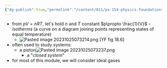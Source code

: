 ```yaml
---
{"dg-publish":true,"permalink":"/content/011/px-154-physics-foundations/px-154-c-thermal-physics-2/px-154-c2-p-v-diagrams/","noteIcon":"1","created":"2024-11-25T10:50:32.000+00:00","updated":"2024-11-26T19:49:33.507+00:00"}
---
```


- from $pV=nRT$, let's hold $n$ and $T$ constant
		$p\propto \frac{1}{V}$ - *isotherms* (a curve on a diagram joining points representing states of equal temperature)
	- ![Pasted image 20231025073214.png](/img/user/pics/Pasted%20image%2020231025073214.png) 
[YF fig 18.6]
- often used to study systems:
	- a piston![Pasted image 20231025073237.png](/img/user/pics/Pasted%20image%2020231025073237.png)
		- a "*closed system*"
- for most of this module, we will consider ideal gases